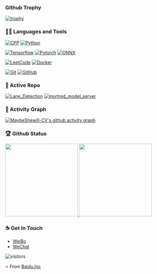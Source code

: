### Github Trophy
[![trophy](https://github-profile-trophy.vercel.app/?username=MaybeShewill-CV&theme=dracula)](https://github.com/ryo-ma/github-profile-trophy)

### 👨‍💻 Languages and Tools
[![CPP](https://img.shields.io/badge/C++-Solutions-blue.svg?style=flat&logo=c%2B%2Blink=https://github.com/MaybeShewill-CV)](https://github.com/MaybeShewill-CV) 
[![Python](https://img.shields.io/badge/-Python-black?style=flat&logo=python&link=https://github.com/MaybeShewill-CV)](https://github.com/MaybeShewill-CV) 

[![Tensorflow](https://img.shields.io/badge/-Tensorflow-gray?style=flat&logo=tensorflow&link=https://github.com/MaybeShewill-CV)](https://github.com/MaybeShewill-CV)
[![Pytorch](https://img.shields.io/badge/-Pytorch-gray?style=flat&logo=Pytorch&link=https://github.com/MaybeShewill-CV)](https://github.com/MaybeShewill-CV)
[![ONNX](https://img.shields.io/badge/-ONNX-gray?style=flat&logo=onnx&link=https://github.com/MaybeShewill-CV)](https://github.com/MaybeShewill-CV)

[![LeetCode](https://img.shields.io/badge/-LeetCode-02569B?style=flat&logo=leetCode&link=https://github.com/MaybeShewill-CV)](https://github.com/MaybeShewill-CV) 
[![Docker](https://img.shields.io/badge/-Docker-black?style=flat&logo=docker&link=https://github.com/MaybeShewill-CV)](https://github.com/MaybeShewill-CV) 

[![Git](https://img.shields.io/badge/-Git-black?style=flat&logo=git&link=https://github.com/MaybeShewill-CV)](https://github.com/MaybeShewill-CV) 
[![GitHub](https://img.shields.io/badge/-GitHub-181717?style=flat&logo=github&link=https://github.com/MaybeShewill-CV)](https://github.com/MaybeShewill-CV)

### 👀 Active Repo
[![Lane_Detection](https://github-readme-stats-fork-xi.vercel.app/api/pin/?username=MaybeShewill-CV&repo=lanenet-lane-detection&theme=dark)](https://github.com/MaybeShewill-CV/lanenet-lane-detection)
[![mortred_model_server](https://github-readme-stats-fork-xi.vercel.app/api/pin/?username=MaybeShewill-CV&repo=mortred_model_server&theme=dark)](https://github.com/MaybeShewill-CV/mortred_model_server)

### 👀 Activity Graph
[![MaybeShewill-CV's github activity graph](https://github-readme-activity-graph.cyclic.app/graph?username=MaybeShewill-CV&theme=react-dark)](https://github-readme-activity-graph.cyclic.app)

### 🏆 Github Status
<p align="left">
<a href="https://github.com/MaybeShewill-CV">
  <img height="230em" src="https://github-readme-stats-fork-xi.vercel.app/api?username=MaybeShewill-CV&show_icons=true&hide_border=true&theme=dark"/>
  <img height="230em" src="https://github-readme-stats-fork-xi.vercel.app/api/top-langs/?username=MaybeShewill-CV&show_icons=true&hide_border=true&theme=dark&hide=CSS,JavaScript"/>
</a>
</p>

### ☕ Get In Touch
- [WeiBo](https://weibo.com/3073002595/profile?rightmod=1&wvr=6&mod=personinfo&is_all=1)
- [WeChat](https://github.com/MaybeShewill-CV/MaybeShewill-CV/blob/master/data/qr_resize.jpg)

![visitors](https://visitor-badge.glitch.me/badge?page_id=MaybeShewill-CV.visitor-badge)

⭐️ From [Baidu.Inc](https://github.com/MaybeShewill-CV)